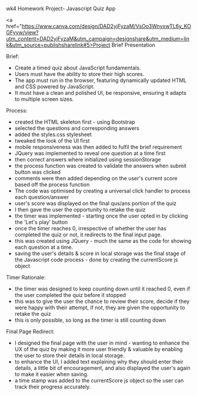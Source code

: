 wk4 Homework Project- Javascript Quiz App

<a href="https://www.canva.com/design/DAD2yjFyzaM/VsOo3WnyxwTL6y_KOGFyvw/view?utm_content=DAD2yjFyzaM&utm_campaign=designshare&utm_medium=link&utm_source=publishsharelink#5>Project Brief Presentation</a>

Brief:

- Create a timed quiz about JavaScript fundamentals.
- Users must have the ability to store their high scores.
- The app must run in the browser, featuring dynamically updated HTML and CSS powered by JavaScript.
- It must have a clean and polished UI, be responsive, ensuring it adapts to multiple screen sizes.

Process:

- created the HTML skeleton first - using Bootstrap
- selected the questions and corresponding answers
- added the styles.css stylesheet
- tweaked the look of the UI first
- mobile responsiveness was then added to fulfil the brief requirement
- JQuery was implemented to reveal one question at a time first
- then correct answers where initialized using sessionStorage
- the process function was created to validate the answers when submit button was clicked
- comments were then added depending on the user's current score based off the process function
- The code was optimised by creating a universal click handler to process each question/answer
- user's score was displayed on the final qus/ans portion of the quiz
- I then gave the user the opportunity to retake the quiz
- the timer was implemented - starting once the user opted in by clicking the 'Let's play' button
- once the timer reaches 0, irrespective of whether the user has completed the quiz or not, it redirects to the final input page.
- this was created using JQuery - much the same as the code for showing each question at a time.
- saving the user's details & score in local storage was the final stage of the Javascript code process - done by creating the currentScore js object 

Timer Rationale:

- the timer was designed to keep counting down until it reached 0, even if the user completed the quiz before it stopped
- this was to give the user the chance to review their score, decide if they were happy with their attempt, if not, they are given the opportunity to retake the quiz
- this is only possible, so long as the timer is still counting down

Final Page Redirect:
- I designed the final page with the user in mind - wanting to enhance the UX of the quiz by making it more user friendly & valuable by enabling the user to store their details in local storage.
- to enhance the UI, I added text explaining why they should enter their details, a little bit of encouragement, and also displayed the user's again to make it easier when saving.
- a time stamp was added to the currentScore js object so the user can track their progress accurately. 

